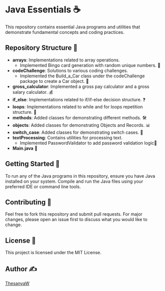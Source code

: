 # Java Essentials ☕️

This repository contains essential Java programs and utilities that demonstrate fundamental concepts and coding practices.

## Repository Structure 📁

- **arrays**: Implementations related to array operations.
  - Implemented Bingo card generation with random unique numbers. 🎲
- **codeChallenge**: Solutions to various coding challenges.
  - Implemented the Build_a_Car class under the codeChallenge package to create a Car object. 🚗
- **gross_calculator**: Implemented a gross pay calculator and a gross salary calculator. 💰
- **if_else**: Implementations related to if/if-else decision structure. ❓
- **loops**: Implementations related to while and for loops repetition structure. 🔄
- **methods**: Added classes for demonstrating different methods. 🛠️
- **objects**: Added classes for demonstrating Objects and Records. 📊
- **switch_case**: Added classes for demonstrating switch cases. 🔀
- **textProcessing**: Contains utilities for processing text.
  - Implemented PasswordValidator to add password validation logic🔑
- **Main.java** 🏁

## Getting Started 🚀

To run any of the Java programs in this repository, ensure you have Java installed on your system. Compile and run the Java files using your preferred IDE or command line tools.

## Contributing 🤝

Feel free to fork this repository and submit pull requests. For major changes, please open an issue first to discuss what you would like to change.

## License 📜

This project is licensed under the MIT License.

## Author ✍️

[ThesanyaW](https://github.com/ThesanyaW)
